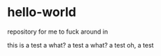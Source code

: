 # hello-world
repository for me to fuck around in 

this is a test
a what?
a test
a what?
a test
oh, a test
